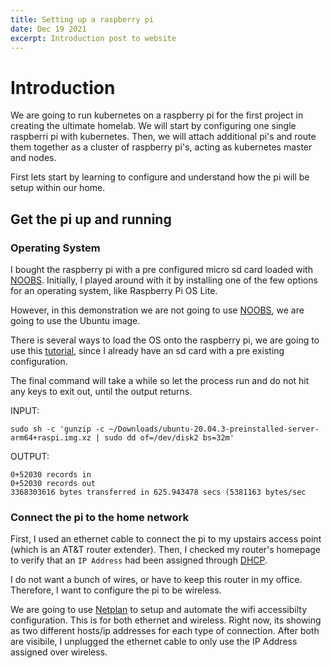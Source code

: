 ```yaml
---
title: Setting up a raspberry pi
date: Dec 19 2021
excerpt: Introduction post to website
---
```


# Introduction

We are going to run kubernetes on a raspberry pi for the first project in creating the ultimate homelab. We will start by configuring one single raspberri pi with kubernetes. Then, we will attach additional pi's and route them together as a cluster of raspberry pi's, acting as kubernetes master and nodes.

First lets start by learning to configure and understand how the pi will be setup within our home.


## Get the pi up and running

### Operating System

I bought the raspberry pi with a pre configured micro sd card loaded with [NOOBS](https://github.com/raspberrypi/noobs). Initially, I played around with it by installing one of the few options for an operating system, like Raspberry Pi OS Lite.

However, in this demonstration we are not going to use [NOOBS](https://github.com/raspberrypi/noobs), we are going to use the Ubuntu image.

There is several ways to load the OS onto the raspberry pi, we are going to use this [tutorial](https://ubuntu.com/tutorials/create-an-ubuntu-image-for-a-raspberry-pi-on-macos#2-on-your-macos-machine), since I already have an sd card with a pre existing configuration.

The final command will take a while so let the process run and do not hit any keys to exit out, until the output returns.

INPUT:
```
sudo sh -c 'gunzip -c ~/Downloads/ubuntu-20.04.3-preinstalled-server-arm64+raspi.img.xz | sudo dd of=/dev/disk2 bs=32m'
```

OUTPUT:
```
0+52030 records in
0+52030 records out
3368303616 bytes transferred in 625.943478 secs (5381163 bytes/sec
```

### Connect the pi to the home network

First, I used an ethernet cable to connect the pi to my upstairs access point (which is an AT&T router extender). Then, I checked my router's homepage to verify that an `IP Address` had been assigned through [DHCP](https://dev.to/gabeguz/dhcp-3jl3).

I do not want a bunch of wires, or have to keep this router in my office. Therefore, I want to configure the pi to be wireless.

We are going to use [Netplan](https://netplan.io/) to setup and automate the wifi accessibilty configuration. This is for both ethernet and wireless. Right now, its showing as two different hosts/ip addresses for each type of connection. After both are visibile, I unplugged the ethernet cable to only use the IP Address assigned over wireless.



